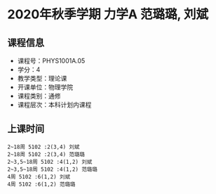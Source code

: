 # 2020年秋季学期 力学A 范璐璐, 刘斌






## 课程信息

- 课程号：PHYS1001A.05
- 学分：4
- 教学类型：理论课
- 开课单位：物理学院
- 课程类别：通修
- 课程层次：本科计划内课程

## 上课时间

```
2~18周 5102 :2(3,4) 刘斌
2~18周 5102 :2(3,4) 范璐璐
2~3,5~18周 5102 :4(1,2) 刘斌
2~3,5~18周 5102 :4(1,2) 范璐璐
4周 5102 :6(1,2) 刘斌
4周 5102 :6(1,2) 范璐璐
```

